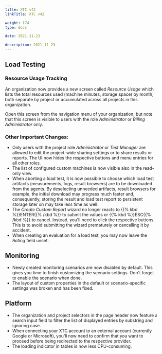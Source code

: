 ```yaml
---
title: XTC v42
linkTitle: XTC v42

weight: 174
type: docs

date: 2021-11-23

description: 2021-11-23
---
```


## Load Testing

### Resource Usage Tracking

An organization now provides a new screen called _Resource Usage_ which lists the total resources used (machine minutes, storage space) by month, both separate by project or accumulated across all projects in this organization.

Open this screen from the navigation menu of your organization, but note that this screen is visible to users with the role *Administrator* or *Billing Administrator* only.

### Other Important Changes: 

- Only users with the project role _Administrator_ or _Test Manager_ are allowed to edit the project-wide sharing settings or to share results or reports. The UI now hides the respective buttons and menu entries for all other roles.
- The list of configured custom machines is now visible also in the read-only view.
- When aborting a load test, it is now possible to choose which load test artifacts (measurements, logs, result browsers) are to be downloaded from the agents. By deselecting unneeded artifacts, result browsers for example, the initial download may progress much faster and, consequently, storing the result and load test report to persistent storage later on may take less time as well.
- The _Create Custom Report_ wizard no longer reacts to {{% kbd %}}ENTER{{% /kbd %}} to submit the values or {{% kbd %}}ESC{{% /kbd %}} to cancel. Instead, you'll need to click the respective buttons. This is to avoid submitting the wizard prematurely or cancelling it by accident.
- When creating an evaluation for a load test, you may now leave the _Rating_ field unset.

## Monitoring

- Newly created monitoring scenarios are now disabled by default. This gives you time to finish customizing the scenario settings. Don't forget to enable the scenario when done.
- The layout of custom properties in the default or scenario-specific settings was broken and has been fixed.

## Platform

- The organization and project selectors in the page header now feature a search input field to filter the list of displayed entries by substring and ignoring case.
- When connecting your XTC account to an external account (currently Google or Microsoft), you’ll now need to confirm that you want to proceed before being redirected to the respective provider.
- The loading indicator in tables is now less CPU-consuming.

